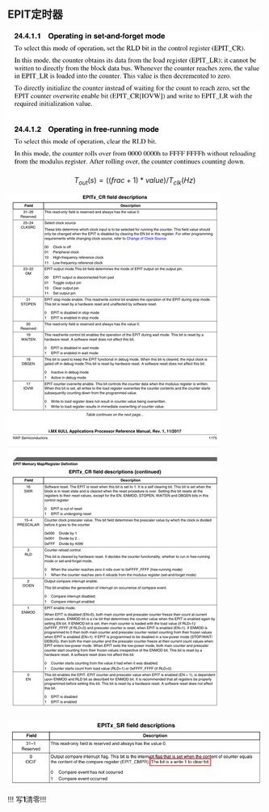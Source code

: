 ## EPIT定时器



![epit1](./pics/epit1.png)


$$
T_{out}(s) = ((frac + 1) * value) / T_{clk}(Hz)
$$


![epit2](./pics/epit2.png)





![epit3](./pics/epit3.png)

!!! 写**1**清零!!!

